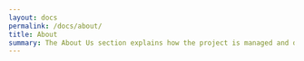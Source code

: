 ```yaml
---
layout: docs
permalink: /docs/about/
title: About
summary: The About Us section explains how the project is managed and developed
---
```

